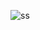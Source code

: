 ![ss](https://github.com/vishal2376/guess-game/assets/38159691/7d84fb41-ca39-4458-a328-72addf068e69)
